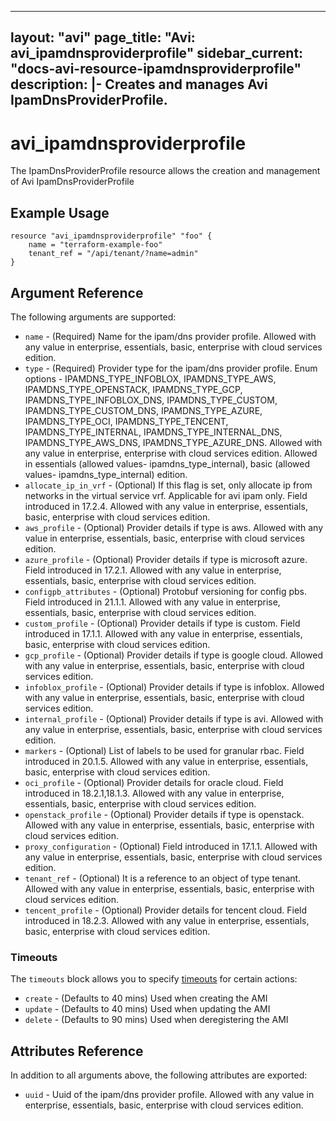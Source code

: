 <!--
    Copyright 2021 VMware, Inc.
    SPDX-License-Identifier: Mozilla Public License 2.0
-->
---
layout: "avi"
page_title: "Avi: avi_ipamdnsproviderprofile"
sidebar_current: "docs-avi-resource-ipamdnsproviderprofile"
description: |-
  Creates and manages Avi IpamDnsProviderProfile.
---

# avi_ipamdnsproviderprofile

The IpamDnsProviderProfile resource allows the creation and management of Avi IpamDnsProviderProfile

## Example Usage

```hcl
resource "avi_ipamdnsproviderprofile" "foo" {
    name = "terraform-example-foo"
    tenant_ref = "/api/tenant/?name=admin"
}
```

## Argument Reference

The following arguments are supported:

* `name` - (Required) Name for the ipam/dns provider profile. Allowed with any value in enterprise, essentials, basic, enterprise with cloud services edition.
* `type` - (Required) Provider type for the ipam/dns provider profile. Enum options - IPAMDNS_TYPE_INFOBLOX, IPAMDNS_TYPE_AWS, IPAMDNS_TYPE_OPENSTACK, IPAMDNS_TYPE_GCP, IPAMDNS_TYPE_INFOBLOX_DNS, IPAMDNS_TYPE_CUSTOM, IPAMDNS_TYPE_CUSTOM_DNS, IPAMDNS_TYPE_AZURE, IPAMDNS_TYPE_OCI, IPAMDNS_TYPE_TENCENT, IPAMDNS_TYPE_INTERNAL, IPAMDNS_TYPE_INTERNAL_DNS, IPAMDNS_TYPE_AWS_DNS, IPAMDNS_TYPE_AZURE_DNS. Allowed with any value in enterprise, enterprise with cloud services edition. Allowed in essentials (allowed values- ipamdns_type_internal), basic (allowed values- ipamdns_type_internal) edition.
* `allocate_ip_in_vrf` - (Optional) If this flag is set, only allocate ip from networks in the virtual service vrf. Applicable for avi ipam only. Field introduced in 17.2.4. Allowed with any value in enterprise, essentials, basic, enterprise with cloud services edition.
* `aws_profile` - (Optional) Provider details if type is aws. Allowed with any value in enterprise, essentials, basic, enterprise with cloud services edition.
* `azure_profile` - (Optional) Provider details if type is microsoft azure. Field introduced in 17.2.1. Allowed with any value in enterprise, essentials, basic, enterprise with cloud services edition.
* `configpb_attributes` - (Optional) Protobuf versioning for config pbs. Field introduced in 21.1.1. Allowed with any value in enterprise, essentials, basic, enterprise with cloud services edition.
* `custom_profile` - (Optional) Provider details if type is custom. Field introduced in 17.1.1. Allowed with any value in enterprise, essentials, basic, enterprise with cloud services edition.
* `gcp_profile` - (Optional) Provider details if type is google cloud. Allowed with any value in enterprise, essentials, basic, enterprise with cloud services edition.
* `infoblox_profile` - (Optional) Provider details if type is infoblox. Allowed with any value in enterprise, essentials, basic, enterprise with cloud services edition.
* `internal_profile` - (Optional) Provider details if type is avi. Allowed with any value in enterprise, essentials, basic, enterprise with cloud services edition.
* `markers` - (Optional) List of labels to be used for granular rbac. Field introduced in 20.1.5. Allowed with any value in enterprise, essentials, basic, enterprise with cloud services edition.
* `oci_profile` - (Optional) Provider details for oracle cloud. Field introduced in 18.2.1,18.1.3. Allowed with any value in enterprise, essentials, basic, enterprise with cloud services edition.
* `openstack_profile` - (Optional) Provider details if type is openstack. Allowed with any value in enterprise, essentials, basic, enterprise with cloud services edition.
* `proxy_configuration` - (Optional) Field introduced in 17.1.1. Allowed with any value in enterprise, essentials, basic, enterprise with cloud services edition.
* `tenant_ref` - (Optional) It is a reference to an object of type tenant. Allowed with any value in enterprise, essentials, basic, enterprise with cloud services edition.
* `tencent_profile` - (Optional) Provider details for tencent cloud. Field introduced in 18.2.3. Allowed with any value in enterprise, essentials, basic, enterprise with cloud services edition.


### Timeouts

The `timeouts` block allows you to specify [timeouts](https://www.terraform.io/docs/configuration/resources.html#timeouts) for certain actions:

* `create` - (Defaults to 40 mins) Used when creating the AMI
* `update` - (Defaults to 40 mins) Used when updating the AMI
* `delete` - (Defaults to 90 mins) Used when deregistering the AMI

## Attributes Reference

In addition to all arguments above, the following attributes are exported:

* `uuid` -  Uuid of the ipam/dns provider profile. Allowed with any value in enterprise, essentials, basic, enterprise with cloud services edition.

